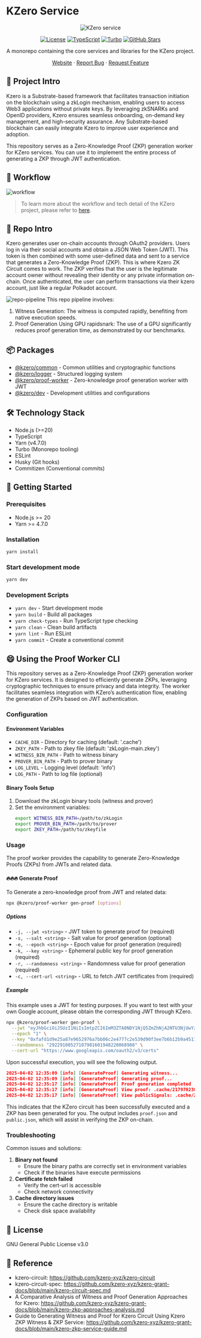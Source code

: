 # KZero Service

<div align="center">

![KZero service](./assets/logo.svg)

[![License](https://img.shields.io/badge/License-GNU%20General%20Public%20License%20v3.0-green.svg)](https://opensource.org/license/gpl-3-0)
[![TypeScript](https://img.shields.io/badge/TypeScript-5.0-orange)](https://www.typescriptlang.org/)
[![Turbo](https://img.shields.io/badge/Turbo-latest-purple)](https://turbo.build/)
[![GitHub Stars](https://img.shields.io/github/stars/kzero-xyz/kzero-service.svg?color=yellow)](https://github.com/kzero-xyz/kzero-service/stargazers)

A monorepo containing the core services and libraries for the KZero project.

[Website](https://kzero.xyz) · [Report Bug](https://github.com/kzero-xyz/kzero-service/issues) · [Request Feature](https://github.com/kzero-xyz/kzero-service/issues)

</div>

## 🌟 Project Intro

Kzero is a Substrate-based framework that facilitates transaction initiation on the blockchain using a zkLogin mechanism, enabling users to access Web3 applications without private keys. By leveraging zkSNARKs and OpenID providers, Kzero ensures seamless onboarding, on-demand key management, and high-security assurance. Any Substrate-based blockchain can easily integrate Kzero to improve user experience and adoption.

This repository serves as a Zero-Knowledge Proof (ZKP) generation worker for KZero services. You can use it to implement the entire process of generating a ZKP through JWT authentication.

## 📌 Workflow
![workflow](./assets/kzero-workflow.png)
> To learn more about the workflow and tech detail of the KZero project, please refer to [here](https://github.com/w3f/Grants-Program/blob/master/applications/KZero.md?plain=1#L65).


## 📖 Repo Intro
Kzero generates user on-chain accounts through OAuth2 providers. Users log in via their social accounts and obtain a JSON Web Token (JWT). This token is then combined with some user-defined data and sent to a service that generates a Zero-Knowledge Proof (ZKP). This is where Kzero ZK Circuit comes to work. The ZKP verifies that the user is the legitimate account owner without revealing their identity or any private information on-chain. Once authenticated, the user can perform transactions via their kzero account, just like a regular Polkadot account.

![repo-pipeline](./assets/pipeline.png)
This repo pipeline involves:
1. Witness Generation:
The witness is computed rapidly, benefiting from native execution speeds.
2. Proof Generation Using GPU rapidsnark:
The use of a GPU significantly reduces proof generation time, as demonstrated by our benchmarks.


## 📦 Packages

- [@kzero/common](./packages/common) - Common utilities and cryptographic functions
- [@kzero/logger](./packages/logger) - Structured logging system
- [@kzero/proof-worker](./packages/proof-worker) - Zero-knowledge proof generation worker with JWT
- [@kzero/dev](./packages/dev) - Development utilities and configurations

## 🛠️ Technology Stack
- Node.js (>=20)
- TypeScript
- Yarn (v4.7.0)
- Turbo (Monorepo tooling)
- ESLint
- Husky (Git hooks)
- Commitizen (Conventional commits)

## 🚀 Getting Started

### Prerequisites

- Node.js >= 20
- Yarn >= 4.7.0

### Installation
```bash
yarn install
```

### Start development mode
```bash
yarn dev
```


### Development Scripts
- `yarn dev` - Start development mode
- `yarn build` - Build all packages
- `yarn check-types` - Run TypeScript type checking
- `yarn clean` - Clean build artifacts
- `yarn lint` - Run ESLint
- `yarn commit` - Create a conventional commit


## 😄 Using the Proof Worker CLI

This repository serves as a Zero-Knowledge Proof (ZKP) generation worker for KZero services. It is designed to efficiently generate ZKPs, leveraging cryptographic techniques to ensure privacy and data integrity. The worker facilitates seamless integration with KZero’s authentication flow, enabling the generation of ZKPs based on JWT authentication. 

### Configuration

#### Environment Variables

- `CACHE_DIR` - Directory for caching (default: '.cache')
- `ZKEY_PATH` - Path to zkey file (default: 'zkLogin-main.zkey')
- `WITNESS_BIN_PATH` - Path to witness binary
- `PROVER_BIN_PATH` - Path to prover binary
- `LOG_LEVEL` - Logging level (default: 'info')
- `LOG_PATH` - Path to log file (optional)

#### Binary Tools Setup

1. Download the zkLogin binary tools (witness and prover)
2. Set the environment variables:
   ```bash
   export WITNESS_BIN_PATH=/path/to/zkLogin
   export PROVER_BIN_PATH=/path/to/prover
   export ZKEY_PATH=/path/to/zkeyfile
   ```

### Usage
The proof worker provides the capability to generate Zero-Knowledge Proofs (ZKPs) from JWTs and related data.

#### 🔥🔥🔥 Generate Proof

To Generate a zero-knowledge proof from JWT and related data:

```bash
npx @kzero/proof-worker gen-proof [options]
```

##### Options
- `-j, --jwt <string>` - JWT token to generate proof for (required)
- `-s, --salt <string>` - Salt value for proof generation (optional)
- `-e, --epoch <string>` - Epoch value for proof generation (required)
- `-k, --key <string>` - Ephemeral public key for proof generation (required)
- `-r, --randomness <string>` - Randomness value for proof generation (required)
- `-c, --cert-url <string>` - URL to fetch JWT certificates from (required)

##### Example
This example uses a JWT for testing purposes. If you want to test with your own Google account, please obtain the corresponding JWT through KZero.


```bash
npx @kzero/proof-worker gen-proof \
  --jwt "eyJhbGciOiJSUzI1NiIsImtpZCI6ImM3ZTA0NDY1NjQ5ZmZhNjA2NTU3NjUwYzdlNjVmMGE4N2FlMDBmZTgiLCJ0eXAiOiJKV1QifQ.eyJpc3MiOiJodHRwczovL2FjY291bnRzLmdvb2dsZS5jb20iLCJhenAiOiI1NjA2MjkzNjU1MTctbXQ5ajlhcmZsY2dpMzVpOGhwb3B0cjY2cWdvMWxtZm0uYXBwcy5nb29nbGV1c2VyY29udGVudC5jb20iLCJhdWQiOiI1NjA2MjkzNjU1MTctbXQ5ajlhcmZsY2dpMzVpOGhwb3B0cjY2cWdvMWxtZm0uYXBwcy5nb29nbGV1c2VyY29udGVudC5jb20iLCJzdWIiOiIxMTExNDA0NjE1MzAyNDYxNjQ1MjYiLCJub25jZSI6InRWRURLbE1rSmtLaC1zYjMweU01ZDdIeXNRZyIsIm5iZiI6MTc0MzU5NDEzNywiaWF0IjoxNzQzNTk0NDM3LCJleHAiOjE3NDM1OTgwMzcsImp0aSI6IjAxNmQxNDk1YjJmM2MxMWVkZjU4NmIzMWIxODEzZjMxMjQ1NDk4YjEifQ.Yu-bk__ZkWYhl--xDrn_9tUWBYXvxhOGyM4UT8TnsTzK1P7nJitMwdw1aUycjhq73QnW8Uo93CznidzzJkbdgDhpWJkJR5Okfjmv0Tttztr4FfpGj-fpcXtt-MlOAkscVC1QJn4q6QMVxK9wHxZtc4W1aBRQ0nKihLynh_LT7KeAZdond25qa4ExdvHZhgoQE2sb3C9g6XmFVNgudgrW9uglhGZ0ANa6SvFUN3vIKwCHpLlN-4hsNOdTkT4ZHQaN0X0woiNE8E52F2HKN4ZtdjIxBtPYJu7Q0WYv4xmTfMy91XyczlQC1UF4VY3DpHL8m9fyP0Re2TCNGAMx5J4EQA" \
  --epoch "1" \
  --key "0xfafd1d9e25a87e9652976a7bb06c2e4777c2e539d90f3ee7b6b12b9a45118a88" \
  --randomness "29229108527107981601948220068988" \
  --cert-url "https://www.googleapis.com/oauth2/v3/certs"
```
Upon successful execution, you will see the following output.

```json
2025-04-02 12:35:09 [info] [GenerateProof] Generating witness...
2025-04-02 12:35:09 [info] [GenerateProof] Generating proof...
2025-04-02 12:35:17 [info] [GenerateProof] Proof generation completed
2025-04-02 12:35:17 [info] [GenerateProof] View proof: .cache/21797023810714368266541174046699843715453488322175928041755462465644045791324/proof.json
2025-04-02 12:35:17 [info] [GenerateProof] View publicSignals: .cache/21797023810714368266541174046699843715453488322175928041755462465644045791324/public.json
```

This indicates that the KZero circuit has been successfully executed and a ZKP has been generated for you. The output includes `proof.json` and `public.json`, which will assist in verifying the ZKP on-chain.


### Troubleshooting
Common issues and solutions:
1. **Binary not found**
   - Ensure the binary paths are correctly set in environment variables
   - Check if the binaries have execute permissions
2. **Certificate fetch failed**
   - Verify the cert-url is accessible
   - Check network connectivity
3. **Cache directory issues**
   - Ensure the cache directory is writable
   - Check disk space availability


## 📄 License
GNU General Public License v3.0

## 📖 Reference
- kzero-circuit: https://github.com/kzero-xyz/kzero-circuit
- kzero-circuit-spec: https://github.com/kzero-xyz/kzero-grant-docs/blob/main/kzero-circuit-spec.md
- A Comparative Analysis of Witness and Proof Generation Approaches for Kzero: https://github.com/kzero-xyz/kzero-grant-docs/blob/main/kzero-zkp-approaches-analysis.md
- Guide to Generating Witness and Proof for Kzero Circuit Using Kzero ZKP Witness & ZKP Service: https://github.com/kzero-xyz/kzero-grant-docs/blob/main/kzero-zkp-service-guide.md